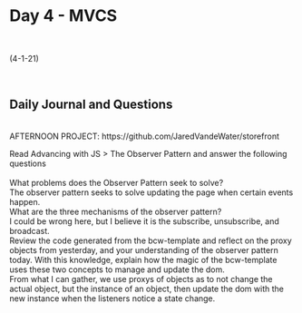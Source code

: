 # Day 4 - MVCS
<br>
  
 (4-1-21)

<br>

## Daily Journal and Questions
<br>
AFTERNOON PROJECT: https://github.com/JaredVandeWater/storefront
<br>


Read Advancing with JS > The Observer Pattern and answer the following questions
<br>
<br>
What problems does the Observer Pattern seek to solve?
<br>
The observer pattern seeks to solve updating the page when certain events happen.
<br>
What are the three mechanisms of the observer pattern?
<br>
I could be wrong here, but I believe it is the subscribe, unsubscribe, and broadcast.
<br>
Review the code generated from the bcw-template and reflect on the proxy objects from yesterday, and your understanding of the observer pattern today. With this knowledge, explain how the magic of the bcw-template uses these two concepts to manage and update the dom.
<br>
From what I can gather, we use proxys of objects as to not change the actual object, but the instance of an object, then update the dom with the new instance when the listeners notice a state change. 
<br>